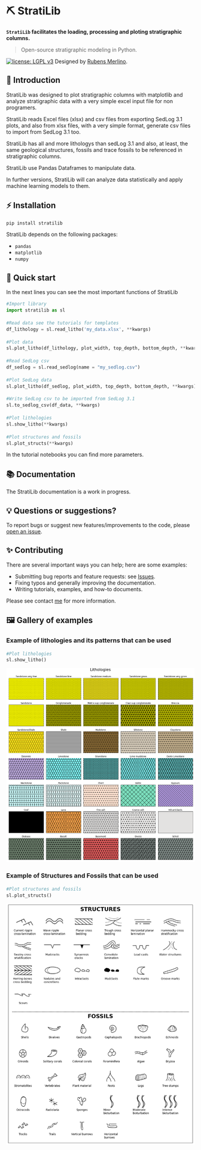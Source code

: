 # ⛏️ StratiLib

**`StratiLib` facilitates the loading, processing and ploting stratigraphic columns.**

>Open-source stratigraphic modeling in Python.

[![license: LGPL v3](https://img.shields.io/badge/license-LGPL%20v3-blue.svg)](https://github.com/rubensdmp/StratiLib/blob/main/LICENCE)
Designed by [Rubens Merlino](https://www.linkedin.com/in/rubens-merlino-uy/).

## 📝 Introduction

StratiLib was designed to plot stratigraphic columns with matplotlib and analyze stratigraphic data with a very simple excel input file for non programers.

StratiLib reads Excel files (xlsx) and csv files from exporting SedLog 3.1 plots, and also from xlsx files, with a very simple format, generate csv files to import from SedLog 3.1 too.

StratiLib has all and more lithologys than sedLog 3.1 and also, at least, the same geological structures, fossils and trace fossils to be referenced in stratigraphic columns.

StratiLib use Pandas Dataframes to manipulate data.

In further versions, StratiLib will can analyze data statistically and apply machine learning models to them. 


## ⚡ Installation

``` python
pip install stratilib
```

StratiLib depends on the following packages:

-   `pandas`
-   `matplotlib`
-   `numpy`


## 📓 Quick start

In the next lines you can see the most important functions of StratiLib

``` python
#Import library
import stratilib as sl

#Read data see the tutorials for templates
df_lithology = sl.read_litho('my_data.xlsx', **kwargs)

#Plot data
sl.plot_litho(df_lithology, plot_width, top_depth, bottom_depth, **kwargs)

#Read SedLog csv
df_sedlog = sl.read_sedlog(name = "my_sedlog.csv")

#Plot SedLog data
sl.plot_litho(df_sedlog, plot_width, top_depth, bottom_depth, **kwargs)

#Write SedLog csv to be imported from SedLog 3.1
sl.to_sedlog_csv(df_data, **kwargs)

#Plot lithologies
sl.show_litho(**kwargs)

#Plot structures and fossils
sl.plot_structs(**kwargs)
```

In the tutorial notebooks you can find more parameters.


## 📚 Documentation

The StratiLib documentation is a work in progress.

## 💡 Questions or suggestions?

To report bugs or suggest new features/improvements to the code, please [open an issue](https://github.com/rubensdmp/StratiLib/issues).

## ✨ Contributing

There are several important ways you can help; here are some examples:

- Submitting bug reports and feature requests: see [Issues](https://github.com/rubensdmp/StratiLib/issues).
- Fixing typos and generally improving the documentation.
- Writing tutorials, examples, and how-to documents.

Please see contact [me](https://www.linkedin.com/in/rubens-merlino-uy/) for more information.

## 🖼️ Gallery of examples



### Example of lithologies and its patterns that can be used
``` python
#Plot lithologies
sl.show_litho()
```
![Example 1](https://github.com/rubensdmp/StratiLib/blob/main/images/readme/lithologies.png?raw=true)



### Example of Structures and Fossils that can be used
``` python
#Plot structures and fossils
sl.plot_structs()
```
![Example 2](https://github.com/rubensdmp/StratiLib/blob/main/images/readme/StructuresANDFossils.png?raw=true)
